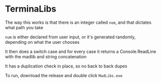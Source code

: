 # TerminaLibs

The way this works is that there is an integer called ``num``, and that dictates what path you take

``num`` is either declared from user input, or it's generated randomly, depending on what the user chooses 

It then does a switch case and for every case it returns a Console.ReadLine with the madlib and string concatenation

It has a duplication check in place, so no back to back dupes

To run, download the release and double click ``MadLibs.exe``
